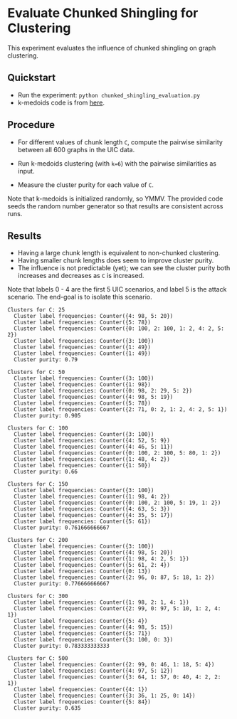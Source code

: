 # Evaluate Chunked Shingling for Clustering

This experiment evaluates the influence of chunked shingling on graph clustering.

## Quickstart

   * Run the experiment: `python chunked_shingling_evaluation.py`
   * k-medoids code is from [here](https://github.com/alexprengere/medoids).

## Procedure

   * For different values of chunk length `C`, compute the pairwise similarity
     between all 600 graphs in the UIC data.

   * Run k-medoids clustering (with `k=6`) with the pairwise similarities as
     input.

   * Measure the cluster purity for each value of `C`.

Note that k-medoids is initialized randomly, so YMMV. The provided code
seeds the random number generator so that results are consistent across runs.

## Results

   * Having a large chunk length is equivalent to non-chunked clustering.
   * Having smaller chunk lengths does seem to improve cluster purity.
   * The influence is not predictable (yet); we can see the cluster purity
     both increases and decreases as `C` is increased. 

Note that labels 0 - 4 are the first 5 UIC scenarios, and label 5 is the
attack scenario. The end-goal is to isolate this scenario.

```
Clusters for C: 25
  Cluster label frequencies: Counter({4: 98, 5: 20})
  Cluster label frequencies: Counter({5: 78})
  Cluster label frequencies: Counter({0: 100, 2: 100, 1: 2, 4: 2, 5: 2})
  Cluster label frequencies: Counter({3: 100})
  Cluster label frequencies: Counter({1: 49})
  Cluster label frequencies: Counter({1: 49})
  Cluster purity: 0.79

Clusters for C: 50
  Cluster label frequencies: Counter({3: 100})
  Cluster label frequencies: Counter({1: 98})
  Cluster label frequencies: Counter({0: 98, 2: 29, 5: 2})
  Cluster label frequencies: Counter({4: 98, 5: 19})
  Cluster label frequencies: Counter({5: 78})
  Cluster label frequencies: Counter({2: 71, 0: 2, 1: 2, 4: 2, 5: 1})
  Cluster purity: 0.905

Clusters for C: 100
  Cluster label frequencies: Counter({3: 100})
  Cluster label frequencies: Counter({4: 52, 5: 9})
  Cluster label frequencies: Counter({4: 46, 5: 11})
  Cluster label frequencies: Counter({0: 100, 2: 100, 5: 80, 1: 2})
  Cluster label frequencies: Counter({1: 48, 4: 2})
  Cluster label frequencies: Counter({1: 50})
  Cluster purity: 0.66

Clusters for C: 150
  Cluster label frequencies: Counter({3: 100})
  Cluster label frequencies: Counter({1: 98, 4: 2})
  Cluster label frequencies: Counter({0: 100, 2: 100, 5: 19, 1: 2})
  Cluster label frequencies: Counter({4: 63, 5: 3})
  Cluster label frequencies: Counter({4: 35, 5: 17})
  Cluster label frequencies: Counter({5: 61})
  Cluster purity: 0.761666666667

Clusters for C: 200
  Cluster label frequencies: Counter({3: 100})
  Cluster label frequencies: Counter({4: 98, 5: 20})
  Cluster label frequencies: Counter({1: 98, 4: 2, 5: 1})
  Cluster label frequencies: Counter({5: 61, 2: 4})
  Cluster label frequencies: Counter({0: 13})
  Cluster label frequencies: Counter({2: 96, 0: 87, 5: 18, 1: 2})
  Cluster purity: 0.776666666667

Clusters for C: 300
  Cluster label frequencies: Counter({1: 98, 2: 1, 4: 1})
  Cluster label frequencies: Counter({2: 99, 0: 97, 5: 10, 1: 2, 4: 1})
  Cluster label frequencies: Counter({5: 4})
  Cluster label frequencies: Counter({4: 98, 5: 15})
  Cluster label frequencies: Counter({5: 71})
  Cluster label frequencies: Counter({3: 100, 0: 3})
  Cluster purity: 0.783333333333

Clusters for C: 500
  Cluster label frequencies: Counter({2: 99, 0: 46, 1: 18, 5: 4})
  Cluster label frequencies: Counter({4: 97, 5: 12})
  Cluster label frequencies: Counter({3: 64, 1: 57, 0: 40, 4: 2, 2: 1})
  Cluster label frequencies: Counter({4: 1})
  Cluster label frequencies: Counter({3: 36, 1: 25, 0: 14})
  Cluster label frequencies: Counter({5: 84})
  Cluster purity: 0.635
```
